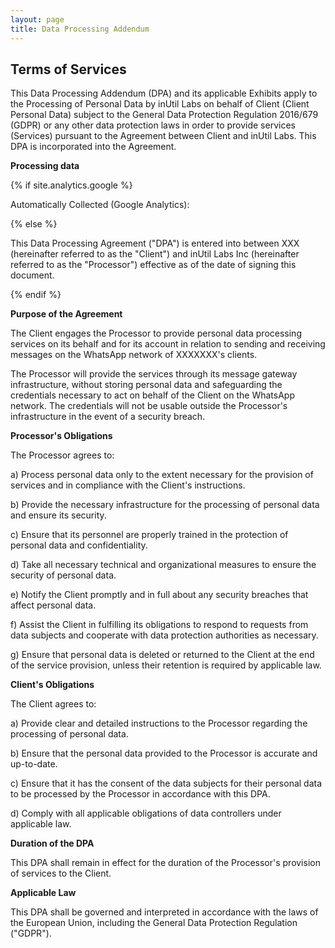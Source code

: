 ```yaml
---
layout: page
title: Data Processing Addendum
---
```

<div class="col-lg-12 text-center">
	<h2 class="section-heading text-uppercase">Terms of Services</h2>
</div>

This Data Processing Addendum (DPA) and its applicable Exhibits apply to the Processing of Personal Data by inUtil Labs on behalf of Client (Client Personal Data) subject to the General Data Protection Regulation 2016/679 (GDPR) or any other data protection laws in order to provide services (Services) pursuant to the Agreement between Client and inUtil Labs. This DPA is incorporated into the Agreement.


**Processing data**

{% if site.analytics.google %}

Automatically Collected (Google Analytics):


{% else %}

This Data Processing Agreement ("DPA") is entered into between XXX (hereinafter referred to as the "Client") and inUtil Labs Inc (hereinafter referred to as the "Processor") effective as of the date of signing this document.

{% endif %}

**Purpose of the Agreement**

The Client engages the Processor to provide personal data processing services on its behalf and for its account in relation to sending and receiving messages on the WhatsApp network of XXXXXXX's clients.

The Processor will provide the services through its message gateway infrastructure, without storing personal data and safeguarding the credentials necessary to act on behalf of the Client on the WhatsApp network. The credentials will not be usable outside the Processor's infrastructure in the event of a security breach.

**Processor's Obligations**

The Processor agrees to:

a) Process personal data only to the extent necessary for the provision of services and in compliance with the Client's instructions.

b) Provide the necessary infrastructure for the processing of personal data and ensure its security.

c) Ensure that its personnel are properly trained in the protection of personal data and confidentiality.

d) Take all necessary technical and organizational measures to ensure the security of personal data.

e) Notify the Client promptly and in full about any security breaches that affect personal data.

f) Assist the Client in fulfilling its obligations to respond to requests from data subjects and cooperate with data protection authorities as necessary.

g) Ensure that personal data is deleted or returned to the Client at the end of the service provision, unless their retention is required by applicable law.

**Client's Obligations**

The Client agrees to:

a) Provide clear and detailed instructions to the Processor regarding the processing of personal data.

b) Ensure that the personal data provided to the Processor is accurate and up-to-date.

c) Ensure that it has the consent of the data subjects for their personal data to be processed by the Processor in accordance with this DPA.

d) Comply with all applicable obligations of data controllers under applicable law.

**Duration of the DPA**

This DPA shall remain in effect for the duration of the Processor's provision of services to the Client.

**Applicable Law**

This DPA shall be governed and interpreted in accordance with the laws of the European Union, including the General Data Protection Regulation ("GDPR").
